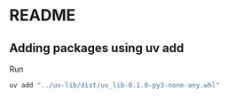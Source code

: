 # README

## Adding packages using uv add

Run
```bash
uv add "../uv-lib/dist/uv_lib-0.1.0-py3-none-any.whl"
```